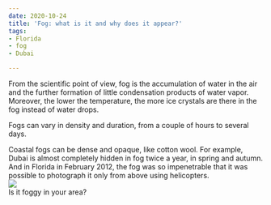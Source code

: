 ```yaml
---
date: 2020-10-24
title: 'Fog: what is it and why does it appear?'
tags:
- Florida
- fog
- Dubai

---
```

From the scientific point of view, fog is the accumulation of water in the air and the further formation of little condensation products of water vapor. Moreover, the lower the temperature, the more ice crystals are there in the fog instead of water drops.  
  
Fogs can vary in density and duration, from a couple of hours to several days.  
  
Coastal fogs can be dense and opaque, like cotton wool. For example, Dubai is almost completely hidden in fog twice a year, in spring and autumn. And in Florida in February 2012, the fog was so impenetrable that it was possible to photograph it only from above using helicopters.  
![](/images/fog_n.png)  
Is it foggy in your area?